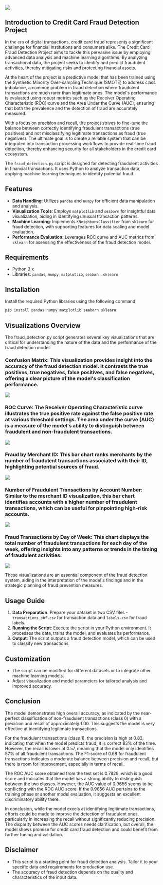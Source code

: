 ![](https://resources.cdn.seon.io/uploads/2021/12/Credit_Card_Fraud_Detection.svg)
## Introduction to Credit Card Fraud Detection Project
In the era of digital transactions, credit card fraud represents a significant challenge for financial institutions and consumers alike. The Credit Card Fraud Detection Project aims to tackle this pervasive issue by employing advanced data analysis and machine learning algorithms. By analyzing transactional data, the project seeks to identify and predict fraudulent activities, thereby mitigating risks and protecting financial assets.

At the heart of the project is a predictive model that has been trained using the Synthetic Minority Over-sampling Technique (SMOTE) to address class imbalance, a common problem in fraud detection where fraudulent transactions are much rarer than legitimate ones. The model's performance is evaluated using robust metrics such as the Receiver Operating Characteristic (ROC) curve and the Area Under the Curve (AUC), ensuring that both the prevalence and the detection of fraud are accurately measured.

With a focus on precision and recall, the project strives to fine-tune the balance between correctly identifying fraudulent transactions (true positives) and not misclassifying legitimate transactions as fraud (true negatives). The ultimate goal is to create a reliable system that can be integrated into transaction processing workflows to provide real-time fraud detection, thereby enhancing security for all stakeholders in the credit card ecosystem.

The `fraud_detection.py` script is designed for detecting fraudulent activities in financial transactions. It uses Python to analyze transaction data, applying machine learning techniques to identify potential fraud.

## Features
- **Data Handling**: Utilizes `pandas` and `numpy` for efficient data manipulation and analysis.
- **Visualization Tools**: Employs `matplotlib` and `seaborn` for insightful data visualization, aiding in identifying unusual transaction patterns.
- **Machine Learning**: Implements `KNeighborsClassifier` from `sklearn` for fraud detection, with supporting features for data scaling and model evaluation.
- **Performance Evaluation**: Leverages ROC curve and AUC metrics from `sklearn` for assessing the effectiveness of the fraud detection model.

## Requirements
- Python 3.x
- Libraries: `pandas`, `numpy`, `matplotlib`, `seaborn`, `sklearn`

## Installation
Install the required Python libraries using the following command:
```bash
pip install pandas numpy matplotlib seaborn sklearn
```
## Visualizations Overview
The fraud_detection.py script generates several key visualizations that are critical for understanding the nature of the data and the performance of the fraud detection model:

### Confusion Matrix: This visualization provides insight into the accuracy of the fraud detection model. It contrasts the true positives, true negatives, false positives, and false negatives, offering a clear picture of the model's classification performance.
![](https://github.com/abh2050/fraud_detection/blob/main/confusion_matrix.png)

### ROC Curve: The Receiver Operating Characteristic curve illustrates the true positive rate against the false positive rate at various threshold settings. The area under the curve (AUC) is a measure of the model's ability to distinguish between fraudulent and non-fraudulent transactions.
![](https://github.com/abh2050/fraud_detection/blob/main/roc_curve.png)

### Fraud by Merchant ID: This bar chart ranks merchants by the number of fraudulent transactions associated with their ID, highlighting potential sources of fraud.
![](https://github.com/abh2050/fraud_detection/blob/main/fraud_by_merchant.png)

### Number of Fraudulent Transactions by Account Number: Similar to the merchant ID visualization, this bar chart identifies accounts with a higher number of fraudulent transactions, which can be useful for pinpointing high-risk accounts.
![](https://github.com/abh2050/fraud_detection/blob/main/fraudbyaccount.png)

### Fraud Transactions by Day of Week: This chart displays the total number of fraudulent transactions for each day of the week, offering insights into any patterns or trends in the timing of fraudulent activities.
![](https://github.com/abh2050/fraud_detection/blob/main/fraudbydayofweek.png)

These visualizations are an essential component of the fraud detection system, aiding in the interpretation of the model's findings and in the strategic planning of fraud prevention measures.

## Usage Guide
1. **Data Preparation**: Prepare your dataset in two CSV files - `transactions_obf.csv` for transaction data and `labels.csv` for fraud labels.
2. **Running the Script**: Execute the script in your Python environment. It processes the data, trains the model, and evaluates its performance.
3. **Output**: The script outputs a fraud detection model, which can be used to classify new transactions.

## Customization
- The script can be modified for different datasets or to integrate other machine learning models.
- Adjust visualization and model parameters for tailored analysis and improved accuracy.

## Conclusion
The model demonstrates high overall accuracy, as indicated by the near-perfect classification of non-fraudulent transactions (class 0) with a precision and recall of approximately 1.00. This suggests the model is very effective at identifying legitimate transactions.

For the fraudulent transactions (class 1), the precision is high at 0.83, indicating that when the model predicts fraud, it is correct 83% of the time. However, the recall is lower at 0.57, meaning that the model only identifies 57% of all fraudulent transactions. The F1-score of 0.68 for fraudulent transactions indicates a moderate balance between precision and recall, but there is room for improvement, especially in terms of recall.

The ROC AUC score obtained from the test set is 0.7829, which is a good score and indicates that the model has a strong ability to distinguish between the two classes. However, the AUC value of 0.9656 seems to be conflicting with the ROC AUC score. If the 0.9656 AUC pertains to the training phase or another model evaluation, it suggests an excellent discriminatory ability there.

In conclusion, while the model excels at identifying legitimate transactions, efforts could be made to improve the detection of fraudulent ones, particularly in increasing the recall without significantly reducing precision. The disparity between the AUC scores needs clarification, but overall, the model shows promise for credit card fraud detection and could benefit from further tuning and validation.

## Disclaimer
- This script is a starting point for fraud detection analysis. Tailor it to your specific data and requirements for production use.
- The accuracy of fraud detection depends on the quality and characteristics of the input data.
